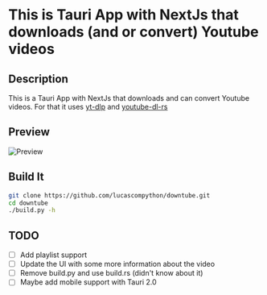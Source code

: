 # This is Tauri App with NextJs that downloads (and or convert) Youtube videos

## Description

This is a Tauri App with NextJs that downloads and can convert Youtube videos. For that it uses [yt-dlp](https://github.com/yt-dlp/yt-dlp) and [youtube-dl-rs](https://github.com/GyrosOfWar/youtube-dl-rs)

## Preview

![Preview](https://cdn.discordapp.com/attachments/626449728988774401/1077232713532186725/image.png)

## Build It

```bash
git clone https://github.com/lucascompython/downtube.git
cd downtube
./build.py -h
```

## TODO

- [ ] Add playlist support
- [ ] Update the UI with some more information about the video
- [ ] Remove build.py and use build.rs (didn't know about it)
- [ ] Maybe add mobile support with Tauri 2.0
